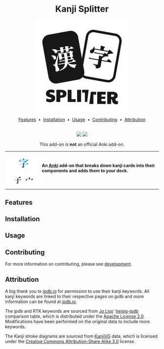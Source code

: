 <h1 align="center">
Kanji Splitter
</h1>

<div align="center">
  <picture>
    <source srcset="./docs/assets/logo-dark-mode.svg" 
    media="(prefers-color-scheme: dark)"
    height=300
    >
    <img src="./docs/assets/logo-light-mode.svg" height=300>
  </picture>

  <a href="#features">Features</a> &nbsp;&bull;&nbsp;
  <a href="#installation">Installation</a> &nbsp;&bull;&nbsp;
  <a href="#usage">Usage</a> &nbsp;&bull;&nbsp;
  <a href="#contributing">Contributing</a> &nbsp;&bull;&nbsp;
  <a href="#attribution">Attribution</a>

 </b>
  <br>
  <a title="Buy me a coffee" href="https://buymeacoffee.com/kadisonm">
    <img  src="https://img.shields.io/badge/Support-30363D?style=for-the-badge&logo=GitHub-Sponsors&logoColor=#white"></a>
  <a title="GitHub License" href="/LICENSE">
    <img src="https://img.shields.io/github/license/kadisonm/anki-kanji-splitter?style=for-the-badge&color=blue"></a>
  
  This add-on is **not** an official Anki add-on.
</div>

<hr>


<img src="./docs/assets/split.svg" height=100 align="left">

<h4>
    </br>
    An <a href="https://apps.ankiweb.net/">Anki</a> add-on that breaks down kanji cards into their components and adds them to your deck. 
     </br>
      </br>
       </br>
</h4>

<hr>

## Features

## Installation

## Usage

## Contributing
For more information on contributing, please see [development](./docs/development.md).

## Attribution
A big thank you to [jpdb.io](https://jpdb.io) for permission to use their kanji keywords. All kanji keywords are linked to their respective pages on jpdb and more information can be found at [jpdb.io](https://jpdb.io).

The jpdb and RTK keywords are sourced from [Jo Liss](https://github.com/joliss)' [heisig-jpdb](https://github.com/joliss/heisig-jpdb) comparison table, which is distributed under the [Apache License 2.0](https://www.apache.org/licenses/LICENSE-2.0). Modifications have been performed on the original data to include more keywords.

The Kanji stroke diagrams are sourced from [KanjiVG](http://kanjivg.tagaini.net) data, which is licensed under the [Creative Commons Attribution-Share Alike 3.0](https://creativecommons.org/licenses/by-sa/3.0/) license. 